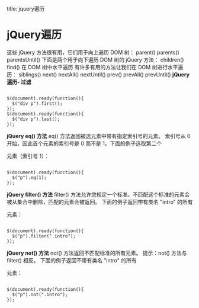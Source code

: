 title: jquery遍历 

#  jQuery遍历 
这些 jQuery 方法很有用，它们用于向上遍历 DOM 树：
parent()
parents()
parentsUntil()
下面是两个用于向下遍历 DOM 树的 jQuery 方法：
children()
find()
在 DOM 树中水平遍历
有许多有用的方法让我们在 DOM 树进行水平遍历：
siblings()
next()
nextAll()
nextUntil()
prev()
prevAll()
prevUntil()
**jQuery 遍历- 过滤**
```

$(document).ready(function(){
  $("div p").first();
});
$(document).ready(function(){
  $("div p").last();
});

```

**jQuery eq() 方法**
eq() 方法返回被选元素中带有指定索引号的元素。
索引号从 0 开始，因此首个元素的索引号是 0 而不是 1。下面的例子选取第二个 <p> 元素（索引号 1）：
```

$(document).ready(function(){
  $("p").eq(1);
});

```

**jQuery filter() 方法**
filter() 方法允许您规定一个标准。不匹配这个标准的元素会被从集合中删除，匹配的元素会被返回。
下面的例子返回带有类名 "intro" 的所有 <p> 元素：
```

$(document).ready(function(){
  $("p").filter(".intro");
});

```

**jQuery not() 方法**
not() 方法返回不匹配标准的所有元素。
提示：not() 方法与 filter() 相反。
下面的例子返回不带有类名 "intro" 的所有 <p> 元素：
```

$(document).ready(function(){
  $("p").not(".intro");
});

```